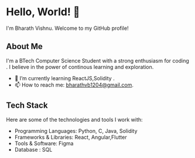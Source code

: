 # Hello, World! 👋

I'm Bharath Vishnu. Welcome to my GitHub profile!

## About Me

I'm a BTech Computer Science Student with a strong enthusiasm for coding . I believe in the power of continous learning and exploration.

- 🌱 I’m currently learning ReactJS,Solidity .
- 📫 How to reach me: bharathvb1204@gmail.com.

## Tech Stack

Here are some of the technologies and tools I work with:

- Programming Languages: Python, C, Java, Solidity
- Frameworks & Libraries: React, Angular,Flutter
- Tools & Software: Figma
- Database : SQL

